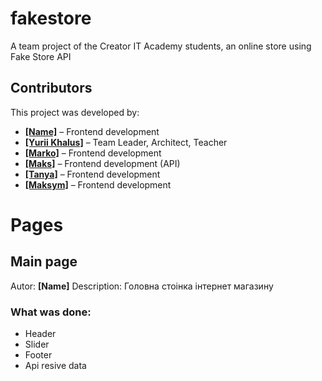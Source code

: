 # fakestore
A team project of the Creator IT Academy students, an online store using Fake Store API

## Contributors
This project was developed by:
- [**[Name]**](https://github.com/username1) – Frontend development  
- [**[Yurii Khalus]**](https://github.com/YuraKhalus) – Team Leader, Architect, Teacher
- [**[Marko]**](https://github.com/MarcelloTar) – Frontend development  
- [**[Maks]**](https://github.com/BONBINOVNCH) – Frontend development (API)  
- [**[Tanya]**](https://github.com/TanzerCIJI) – Frontend development  
- [**[Maksym]**](https://github.com/MaksimKopis) – Frontend development 


# Pages

## Main page 
Autor: **[Name]**
Description: Головна стоінка інтернет магазину
### What was done:
- Header
- Slider
- Footer
- Api resive data



